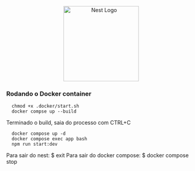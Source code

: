 <p align="center">
  <a href="http://nestjs.com/" target="blank"><img src="https://nestjs.com/img/logo-small.svg" width="200" alt="Nest Logo" /></a>
</p>

### Rodando o Docker container
```
  chmod +x .docker/start.sh
  docker compse up --build
```
Terminado o build, saia do processo com CTRL+C
```
  docker compose up -d
  docker compose exec app bash
  npm run start:dev
```
Para sair do nest: $ exit
Para sair do docker compose: $ docker compose stop
